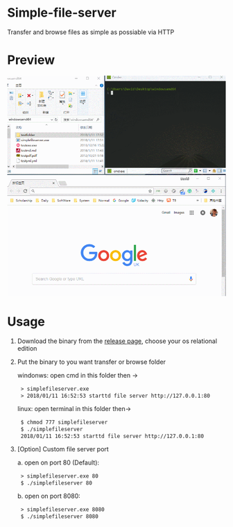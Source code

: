 # Simple-file-server
Transfer and browse files as simple as possiable via HTTP

# Preview

![img](img/preview.gif)

# Usage
1. Download the binary from the [release page](https://github.com/sssvip/simple-file-server/releases), choose your os relational edition

2. Put the binary to you want transfer or browse folder
    
    windonws: open cmd in this folder then ->

        > simplefileserver.exe 
        > 2018/01/11 16:52:53 starttd file server http://127.0.0.1:80
    
    linux: open terminal in this folder then->
    
        $ chmod 777 simplefileserver
        $ ./simplefileserver
        2018/01/11 16:52:53 starttd file server http://127.0.0.1:80
        
3. [Option] Custom file server port 
    
    a. open on port 80 (Default): 
        
        > simplefileserver.exe 80
        $ ./simplefileserver 80
    b. open on port 8080:
        
        > simplefileserver.exe 8080
        $ ./simplefileserver 8080